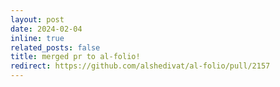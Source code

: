 ```yaml
---
layout: post
date: 2024-02-04
inline: true
related_posts: false
title: merged pr to al-folio!
redirect: https://github.com/alshedivat/al-folio/pull/2157
---
```

